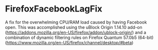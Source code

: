 # FirefoxFacebookLagFix
A fix for the overwhelming CPU/RAM load caused by having Facebook open.  This was accomplished using the uBlock Origin 1.14.10 add-on (https://addons.mozilla.org/en-US/firefox/addon/ublock-origin/) and a combination of dynamic filtering rules on Firefox Quantum 57.0b5 (64-bit) (https://www.mozilla.org/en-US/firefox/channel/desktop/#beta)
